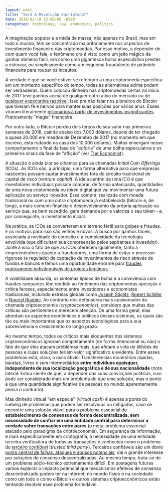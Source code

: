 ```yaml
---
layout: post
title: "Será A Revolução Encriptada?"
date: 2018-02-19 12:00:00 -0300
categories: technology, law, economics, politics
---
```

<!---
bitcoin and distributed consensus

trusted 3rd pties
cryptography
e2e encryption
distributed ledger technologies
-->
A imaginação popular e a mídia de massa, não apenas no Brasil, mas em todo o mundo, têm se concentrado majoritariamente nos aspectos de investimento financeiro das criptomoedas. Por esse motivo, a depender de com quem você fale, o fenômeno ora é visto como um jeito mágico de ganhar dinheiro fácil, ora como uma gigantesca bolha especulativa prestes a estourar, ou simplesmente como um esquema fraudulento de pirâmide financeira para roubar os incautos.

A verdade é que se você estiver se referindo a uma criptomoeda específica em um momento específico do tempo, todas as alternativas acima podem ser verdadeiras. Quem colocou dinheiro nas criptomoedas certas no início de 2017 teve ganhos acima de qualquer outro ativo do mercado ou de [qualquer expectativa razoável](https://qz.com/1169000/ripple-was-the-best-performing-cryptocurrency-of-2017-beating-bitcoin/). Isso pra não falar nos pioneiros do Bitcoin que tiveram fé e nervos para manter suas posições por vários anos. Esses viraram literalmente [milionários à partir de investimentos insignificantes](https://www.cnbc.com/2018/01/24/19-year-old-bitcoin-millionaire-offers-crucial-investing-advice.html). Praticamente "magia" financeira.

Por outro lado, o Bitcoin perdeu dois terços do seu valor nas primeiras semanas de 2018, caindo abaixo dos 7.000 dólares, depois de ter chegado a quase 20.000 em meados de Dezembro de 2017 (no momento em que escrevo, está rodando na casa dos 10.000 dólares). Muitos enxergam nesse comportamento o final da fase de "euforia" de uma bolha especulativa e os primeiros sinais da fase de "aflição" (ver [The Economist](https://www.economist.com/blogs/buttonwood/2018/01/tales-crypto-1)).

A situação é ainda pior se olhamos para as chamadas *Initial Coin Offerings* (ICOs). As ICOs são, a princípio, uma forma alternativa para que empresas nascentes possam captar investimentos fora do circuito tradicional de capital de risco (*venture capital*). A ideia central de uma ICO é que investidores individuais possam comprar, de forma antecipada, quantidades de uma nova criptomoeda ou *token* digital que vai movimentar uma futura aplicação ou serviço inovador. Essa compra, realizada com moeda tradicional ou com uma outra criptomoeda já estabelecida (bitcoin é, de longe, a mais comum) financia o desenvolvimento da própria aplicação ou serviço que, se bem sucedido, gera demanda por e valoriza o seu token  - e, por conseguinte, o investimento inicial.

Na prática, as ICOs se converteram em terreno fértil para golpes e fraudes. E os motivos para isso são velhos e novos: A busca por ganhos fáceis, associada à novidade do conceito e à complexidade da tecnologia envolvida (que dificultam sua compreensão pelos aspirantes a investidor). Junte a isso o fato de que as ICOs oferecem igualmente, tanto a empreendedores quanto a fraudadores, uma forma de evitar o processo rigoroso (e regulado) de captação de investimentos de risco através de fundos e bancos e temos uma oportunidade enorme para [fraudes praticamente indistinguíveis de projetos legítimos](https://www.wired.com/story/cryptocurrency-scams-ico-trolling/).

A volatilidade absurda, os sintomas típicos de bolha e a convivência com fraudes rampantes têm rendido ao fenômeno das criptomoedas oposição e crítica ferozes, especialmente entre investidores e economistas tradicionais, incluindo estrelas globais como [Joseph Stiglitz](https://www.bloomberg.com/news/articles/2017-11-29/bitcoin-ought-to-be-outlawed-nobel-prize-winner-stiglitz-says-jal10hxd), [Robert Schiller](https://www.cnbc.com/2018/01/19/bitcoin-likely-to-totally-collapse-nobel-laureate-robert-shiller-says.html) e [Nouriel Roubini](https://www.bloomberg.com/news/articles/2018-02-02/roubini-says-bitcoin-is-the-biggest-bubble-in-human-history). Ao contrário dos defensores mais apaixonados da chamada criptoeconomia  (*cryptoeconomics*), considero que muitas das críticas são pertinentes e merecem atenção. De uma forma geral, elas abordam os aspectos econômicos e políticos desses sistemas, os quais são tão ou mais importantes que os aspectos tecnológicos para a sua sobrevivência e crescimento no longo prazo.

Ao mesmo tempo, todos os críticos mais eloquentes dos sistemas criptoeconômicos ignoram completamente (de forma intencional ou não) o fato de que eles atacam problemas reais, que afetam a vida de bilhões de pessoas e cujas soluções teriam valor significativo e evidente. Entre esses problemas está, claro, o mais óbvio: Transferências monetárias rápidas, baratas, livres e sem intermediários **entre indivíduos quaisquer, independente de sua localização geográfica e de sua nacionalidade** (nota lateral: Estou ciente de que, a depender das suas convicções políticas, isso pode ser considerado mais um problema do que uma solução, mas o ponto é que uma quantidade significativa de pessoas no mundo aparentemente pensa o contrário).

Mas dinheiro virtual "em espécie" (*virtual cash*) é apenas a ponta do iceberg de problemas que podem ser resolvidos ou mitigados, caso se encontre uma solução viável para o problema essencial do **estabelecimento de consensos de forma descentralizada, sem necessidade de confiar em uma entidade central para determinar a verdade sobre transações entre pares** (o meta-problema essencial atacado pelo paradigma da criptoeconomia). Em segurança da informação, e mais especificamente em criptografia, a necessidade de uma entidade terceira verificadora de todas as transações é conhecida como o problema do [*terceiro confiável*](https://en.wikipedia.org/wiki/Trusted_third_party) (*trusted third party*). Terceiros confiáveis são um óbvio [ponto central de falhas, ataques e abusos potenciais](https://www.pcworld.com/article/2048268/schneier-on-nsas-encryption-defeating-efforts-trust-no-one.html), daí o grande interesse por soluções de consenso descentralizadas. Ao mesmo tempo, trata-se de um problema sócio-técnico extremamente difícil. Em postagens futuras vamos explorar o impacto potencial que mecanismos efetivos de consenso descentralizado podem ter na Internet, no mundo físico e na sociedade como um todo e como o Bitcoin e outros sistemas criptoeconômicos estão tentando resolver esse problema formidável.

<!---
problema do monopólio das plataformas (censura, manipulação, privacidade, winner-takes-all)
bancarização das massas
reserva de valor em economias instáveis (venezuela)
proteção contra governos autoritários (unstoppable apps, including money)
micropagamentos (digital cash)
remittance
IoT and the access economy
votação transparente e "incorruptível" (e muito mais barata)
prediction markets
infra single points of failure
registro de propriedade
contratos automatizados, "reificados"
autenticidade de objetos/artefatos
identidade digital
reputação resistente a fraude

*cost of trust*
*value transactions without trust*
*transferring or holding value without permission*
-->